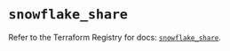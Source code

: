 # `snowflake_share`

Refer to the Terraform Registry for docs: [`snowflake_share`](https://registry.terraform.io/providers/snowflake-labs/snowflake/1.0.4/docs/resources/share).
